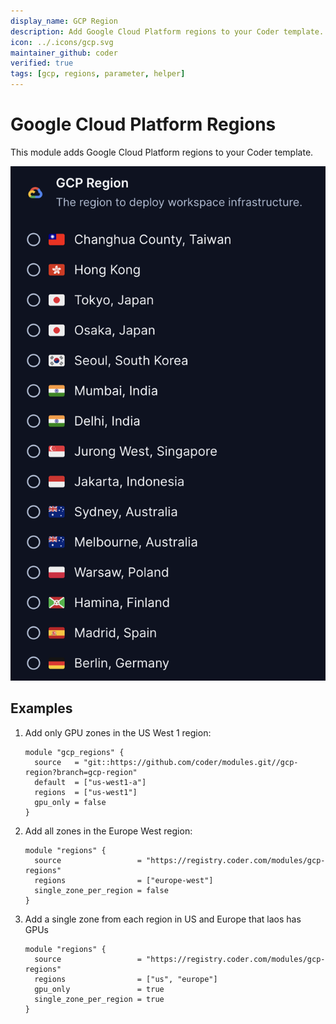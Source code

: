 ```yaml
---
display_name: GCP Region
description: Add Google Cloud Platform regions to your Coder template.
icon: ../.icons/gcp.svg
maintainer_github: coder
verified: true
tags: [gcp, regions, parameter, helper]
---
```

# Google Cloud Platform Regions

This module adds Google Cloud Platform regions to your Coder template.

![GCP Regions](../.images/gcp-regions.png)

## Examples

1. Add only GPU zones in the US West 1 region:

    ```hcl
    module "gcp_regions" {
      source   = "git::https://github.com/coder/modules.git//gcp-region?branch=gcp-region"
      default  = ["us-west1-a"]
      regions  = ["us-west1"]
      gpu_only = false
    }
    ```

2. Add all zones in the Europe West region:

    ```hcl
    module "regions" {
      source                 = "https://registry.coder.com/modules/gcp-regions"
      regions                = ["europe-west"]
      single_zone_per_region = false
    }
    ```

3. Add a single zone from each region in US and Europe that laos has GPUs

    ```hcl
    module "regions" {
      source                 = "https://registry.coder.com/modules/gcp-regions"
      regions                = ["us", "europe"]
      gpu_only               = true
      single_zone_per_region = true
    }
    ```
